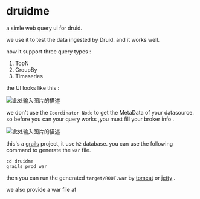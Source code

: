 druidme
=======

a simle web query ui for druid.

we use it to test the data ingested by Druid. and it works well.

now it support three query types : 
1. TopN
2. GroupBy
3. Timeseries 

the UI looks like this :

![此处输入图片的描述][1]

we don't use the `Coordinator Node` to get the MetaData of your datasource. so before you can your query works ,you must fill your broker info .

![此处输入图片的描述][2]

this's a [grails][3] project, it use `h2` database. you can use the following command to generate the `war` file.

```shell
cd druidme
grails prod war
```

then you can run the generated `target/ROOT.war` by [tomcat][4] or [jetty][5] .

we also provide a war file at 


  [1]: http://crnsnlzc.qiniudn.com/Snip20141113_2.png
  [2]: http://crnsnlzc.qiniudn.com/Snip20141113_3.png
  [3]: https://grails.org
  [4]: http://tomcat.apache.org
  [5]: http://www.eclipse.org/jetty/